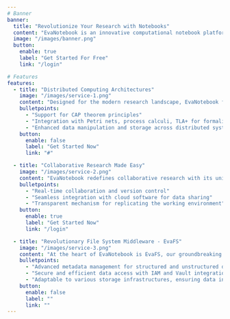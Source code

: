 ```yaml
---
# Banner
banner:
  title: "Revolutionize Your Research with Notebooks"
  content: "EvaNotebook is an innovative computational notebook platform designed for collaborative research in distributed environments. Built with cutting-edge technology, it combines the flexibility of end-user development with the power of distributed computing to enhance your scientific discovery and educational projects."
  image: "/images/banner.png"
  button:
    enable: true
    label: "Get Started For Free"
    link: "/login"

# Features
features:
  - title: "Distributed Computing Architectures"
    image: "/images/service-1.png"
    content: "Designed for the modern research landscape, EvaNotebook facilitates seamless collaboration across distributed computing environments. Leverage the power of concurrency, synchronization, and advanced consistency models for efficient data handling and computation."
    bulletpoints:
      - "Support for CAP theorem principles"
      - "Integration with Petri nets, process calculi, TLA+ for formalization"
      - "Enhanced data manipulation and storage across distributed systems"
    button:
      enable: false
      label: "Get Started Now"
      link: "#"

  - title: "Collaborative Research Made Easy"
    image: "/images/service-2.png"
    content: "EvaNotebook redefines collaborative research with its unique features that support real-time data sharing, version control, and simultaneous project development. Foster a culture of transparency and efficiency in your research team."
    bulletpoints:
      - "Real-time collaboration and version control"
      - "Seamless integration with cloud software for data sharing"
      - "Transparent mechanism for replicating the working environment"
    button:
      enable: true
      label: "Get Started Now"
      link: "/login"

  - title: "Revolutionary File System Middleware - EvaFS"
    image: "/images/service-3.png"
    content: "At the heart of EvaNotebook is EvaFS, our groundbreaking file system middleware that offers enhanced data organization, security, and access. Experience unparalleled flexibility and control over your research data."
    bulletpoints:
      - "Advanced metadata management for structured and unstructured data"
      - "Secure and efficient data access with IAM and Vault integration"
      - "Adaptable to various storage infrastructures, ensuring data integrity"
    button:
      enable: false
      label: ""
      link: ""
---
```

